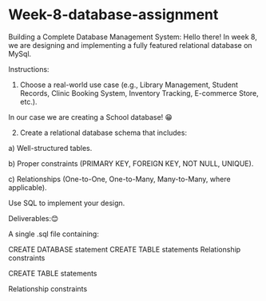 # Week-8-database-assignment
Building a Complete Database Management System:
Hello there!
In week 8, we are designing and implementing a fully featured relational database on MySql.


Instructions:

1. Choose a real-world use case (e.g., Library Management, Student Records, Clinic Booking System, Inventory Tracking, E-commerce Store, etc.).

In our case we are creating a School database!
😁

2. Create a relational database schema that includes:

a) Well-structured tables.

b) Proper constraints (PRIMARY KEY, FOREIGN KEY, NOT NULL, UNIQUE).

c) Relationships (One-to-One, One-to-Many, Many-to-Many, where applicable).

Use SQL to implement your design. 

Deliverables:😊

A single .sql file containing:

CREATE DATABASE statement
CREATE TABLE statements
Relationship constraints

CREATE TABLE statements

Relationship constraints
